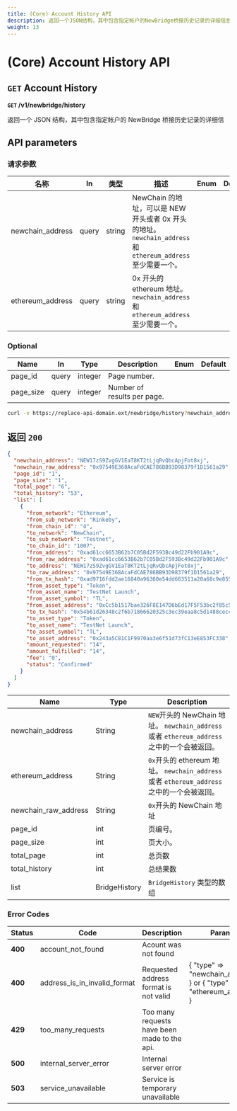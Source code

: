 ```yaml
---
title: (Core) Account History API
description: 返回一个JSON结构，其中包含指定帐户的NewBridge桥接历史记录的详细信息
weight: 13
---
```


# (Core) Account History API

## `GET` Account History

**`GET` /v1/newbridge/history**

返回一个 JSON 结构，其中包含指定帐户的 NewBridge 桥接历史记录的详细信

## API parameters

### 请求参数

| 名称             | In    | 类型   | 描述                                                                                                        | Enum | Default |
| ---------------- | ----- | ------ | ----------------------------------------------------------------------------------------------------------- | ---- | ------- |
| newchain_address | query | string | NewChain 的地址，可以是 NEW 开头或者 0x 开头的地址。`newchain_address` 和 `ethereum_address` 至少需要一个。 |      |         |
| ethereum_address | query | string | 0x 开头的 ethereum 地址。`newchain_address` 和 `ethereum_address` 至少需要一个。                            |      |         |

### Optional

| **Name**  | **In** | **Type** | **Description**             | **Enum** | **Default** |
| --------- | ------ | -------- | --------------------------- | -------- | ----------- |
| page_id   | query  | integer  | Page number.                |          |             |
| page_size | query  | integer  | Number of results per page. |          |             |

```bash
curl -v https://replace-api-domain.ext/newbridge/history?newchain_address=0x97549E368AcaFdCAE786BB93D98379f1D1561a29&page_size=1
```

## 返回 `200`

```json
{
  "newchain_address": "NEW17zS9ZvgGV1EaT8KT2tLjqRvQbcApjFot8xj",
  "newchain_raw_address": "0x97549E368AcaFdCAE786BB93D98379f1D1561a29",
  "page_id": "1",
  "page_size": "1",
  "total_page": "6",
  "total_history": "53",
  "list": [
    {
      "from_network": "Ethereum",
      "from_sub_network": "Rinkeby",
      "from_chain_id": "4",
      "to_network": "NewChain",
      "to_sub_network": "Testnet",
      "to_chain_id": "1007",
      "from_address": "0xad61cc6653B62b7C05Bd2F593Bc49d22Fb901A9c",
      "from_raw_address": "0xad61cc6653B62b7C05Bd2F593Bc49d22Fb901A9c",
      "to_address": "NEW17zS9ZvgGV1EaT8KT2tLjqRvQbcApjFot8xj",
      "to_raw_address": "0x97549E368AcaFdCAE786BB93D98379f1D1561a29",
      "from_tx_hash": "0xad9716fdd2ae16840a96360e54dd683511a20a68c9e855c58ea333a3930206b2",
      "from_asset_type": "Token",
      "from_asset_name": "TestNet Launch",
      "from_asset_symbol": "TL",
      "from_asset_address": "0xCc5b1517bae326F8E147D6bEd17F5F53bc2f85c5",
      "to_tx_hash": "0x54b61d26348c2f6b71866620325c3ec39eaa8c5d1488cecc7f5b28422583bcc9",
      "to_asset_type": "Token",
      "to_asset_name": "TestNet Launch",
      "to_asset_symbol": "TL",
      "to_asset_address": "0x243a5C81C1F9970aa3e6f51d73fC13eE853FC338",
      "amount_requested": "14",
      "amount_fulfilled": "14",
      "fee": "0",
      "status": "Confirmed"
    }
  ]
}
```

| **Name**             | **Type**      | **Description**                                                                             |
| -------------------- | ------------- | ------------------------------------------------------------------------------------------- |
| newchain_address     | String        | `NEW`开头的 NewChain 地址。 `newchain_address` 或者 `ethereum_address` 之中的一个会被返回。 |
| ethereum_address     | String        | `0x`开头的 ethereum 地址。 `newchain_address` 或者 `ethereum_address` 之中的一个会被返回。  |
| newchain_raw_address | String        | `0x`开头的 NewChain 地址                                                                    |
| page_id              | int           | 页编号。                                                                                    |
| page_size            | int           | 页大小。                                                                                    |
| total_page           | int           | 总页数                                                                                      |
| total_history        | int           | 总结果数                                                                                    |
| list                 | BridgeHistory | `BridgeHistory` 类型的数组                                                                  |

### Error Codes

| **Status** | **Code**                     | **Description**                              | **Params**                                                           |
| ---------- | ---------------------------- | -------------------------------------------- | -------------------------------------------------------------------- |
| **400**    | account_not_found            | Acount was not found                         |                                                                      |
| **400**    | address_is_in_invalid_format | Requested address format is not valid        | { "type" => "newchain_address" } or { "type" => "ethereum_address" } |
| **429**    | too_many_requests            | Too many requests have been made to the api. |                                                                      |
| **500**    | internal_server_error        | Internal server error                        |                                                                      |
| **503**    | service_unavailable          | Service is temporary unavailable             |                                                                      |
